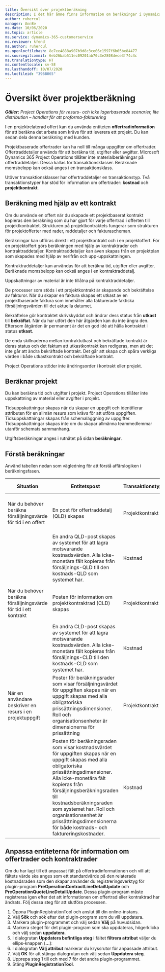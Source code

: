 ```yaml
---
title: Översikt över projektberäkning
description: I det här ämne finns information om beräkningar i Dynamics 365 i Project Operations.
author: ruhercul
manager: AnnBe
ms.date: 10/06/2020
ms.topic: article
ms.service: dynamics-365-customerservice
ms.reviewer: kfend
ms.author: ruhercul
ms.openlocfilehash: 8e7ee4888a907b9d8c3ce06c1597f6b05be84477
ms.sourcegitcommit: 6eb26bab511ec09201ab70c3e2808dece3f74c4c
ms.translationtype: HT
ms.contentlocale: sv-SE
ms.lasthandoff: 10/07/2020
ms.locfileid: "3968065"
---
```

# <a name="estimate-projects-overview"></a>Översikt över projektberäkning

_**Gäller:** Project Operations för resurs- och icke lagerbaserade scenarier, lite distribution – handlar för att proforma-fakturering_

I en projektrelaterad offert kan du använda entiteten **offertradinformation** för att beräkna det arbete som krävs för att leverera ett projekt. Du kan sedan dela denna beräkning med kunden.

Projektbaserade offertrader kan ha noll till många uppgifter om offertrader. Offertraddetaljer används för att beräkna tid, utgifter eller avgifter. Microsoft Dynamics 365 Project Operations tillåter inte materialberäkningar på offertraddetaljer. Dessa kallas för transaktionsklasser. Beräknade momsbelopp kan också anges i en transaktionsklass.

Utöver transaktionsklasser har offertraddetaljer en transaktionstyp. Två transaktionstyper har stöd för information om offertrader: **kostnad** och **projektkontrakt**.

## <a name="estimate-by-using-a-contract"></a>Beräkning med hjälp av ett kontrakt

Om du använde en offert när du skapade ett projektbaserat kontrakt kopieras den beräkning som du har gjort för varje offertrad i offerten till projektkontraktet. Strukturen på projektkontraktets fungerar som strukturen för projektofferter med rader, raddetaljer och fakturascheman.

Beräkningar kan utföras direkt i ett projektkontrakt och i en projektoffert. För en projektoffert görs beräkningen med hjälp av kontraktrader och kontraktraddetaljer. Kontraktraddetaljer kan även skapas från en projektplan som skapades med hjälp av nerifrån och upp-uppskattningen.

Kontraktraddetaljer kan användas för att beräkna tid, utgifter eller avgifter. Beräknade momsbelopp kan också anges i en kontraktraddetalj.

Uppskattningar av material är inte tillåtna på kontraktraddetaljer.

De processer som stöds i ett projektkontrakt är skapande och bekräftelse av fakturor. När du skapar en faktura skapas ett utkast av en projektbaserade faktura som innehåller alla fakturerade faktiska försäljningsvärden till det aktuella datumet.

Bekräftelse gör kontraktet skrivskyddat och ändrar dess status från **utkast** till **bekräftat**. När du har utfört den här åtgärden kan du inte ångra den. Eftersom åtgärden är permanent är det en god idé att hålla kontraktet i status **utkast**.

De enda skillnaderna mellan kontraktutkast och bekräftade kontrakt är deras status och det faktum att utkastkontrakt kan redigeras, men att det inte går att ändra bekräftade kontrakt. Det går att skapa och spåra verkliga värden i både utkastkontrakt och bekräftade kontrakt.

Project Operations stöder inte ändringsorder i kontrakt eller projekt.

## <a name="estimating-projects"></a>Beräknar projekt

Du kan beräkna tid och utgifter i projekt. Project Operations tillåter inte uppskattning av material eller avgifter i projekt.

Tidsuppskattningar skapas när du skapar en uppgift och identifierar attributen för en allmän resurs som krävs för att utföra uppgiften. Tidsuppskattningar skapas från schemaläggning av uppgifter. Tidsuppskattningar skapas inte om du skapar allmänna teammedlemmar utanför schemats sammanhang.

Utgiftsberäkningar anges i rutnätet på sidan **beräkningar**.

## <a name="understanding-estimation"></a>Förstå beräkningar

Använd tabellen nedan som vägledning för att förstå affärslogiken i beräkningsfasen.

| Situation                                                                                                                                                                                                                                                                                                                                          | Entitetspost                                                                                                                                                                                                       | Transaktionstyp | Transaktionsklass | Ytterligare information                                                            |
|---------------------------------------------------------------------------------------------------------------------------------------------------------------------------------------------------------------------------------------------------------------------------------------------------------------------------------------------------|---------------------------------------------------------------------------------------------------------------------------------------------------------------------------------------------------------------------|------------------|-------------|-----------------------------------------------------------------------------------|
| När du behöver beräkna försäljningsvärde för tid i en offert                                                                                                                                                                                                                                                                                    | En post för offertraddetalj (QLD) skapas                                                                                                                                                                               | Projektkontrakt | Time        | I fältet transaktionsursprung på försäljningssidan QLD-raden står referenser till kostnadssidan QLD |
|                                                                                                                                                                                                                                                                                     | En andra QLD-post skapas av systemet för att lagra motsvarande kostnadsvärden. Alla icke-monetära fält kopieras från försäljnings-QLD till den kostnads-QLD som systemet har.                                                                                                                                                                               | Kostnad | Time        | I fältet transaktionsursprung på försäljningssidan för information om offertrader refererar (QLD)-raden till kostnadssidan QLD |
| När du behöver beräkna försäljningsvärde för tid i ett kontrakt                                                                                                                                                                                                                                                                                 | Posten för information om projektkontraktrad (CLD) skapas                                                                                                                                                                    | Projektkontrakt | Time        | I fältet transaktionsursprung på försäljningssidan CLD-raden står referenser till kostnads-CLD      |
|                                                                                                                                                                                                                                                                                  | En andra CLD-post skapas av systemet för att lagra motsvarande kostnadsvärden. Alla icke-monetära fält kopieras från försäljnings-CLD till den kostnads-CLD som systemet har.                                                                                                                                                                    | Kostnad | Time        | I fältet transaktionsursprung på försäljningssidan CLD-raden står referenser till kostnads-CLD      |
| När en användare beskriver en resurs i en projektuppgift                                                                                                                                                                                                                                                                                            | Poster för beräkningsrader som visar försäljningsvärdet för uppgiften skapas när en uppgift skapas med alla obligatoriska prissättningsdimensioner. Roll och organisationsenheter är dimensionerna för prissättning | Projektkontrakt | Tid        |                                                                                   |
|     | Posten för beräkningsraden som visar kostnadsvärdet för uppgiften skapas när en uppgift skapas med alla obligatoriska prissättningsdimensioner. Alla icke-monetära fält kopieras från försäljningsberäkningsraden till kostnadsberäkningsraden som systemet har. Roll och organisationsenhet är prissättningsdimensionerna för både kostnads- och faktureringskostnader.                                                                                                                                                                                                                | Kostnad             | Tid           |                                                                                   |



## <a name="customize-the-quote-line-detail-and-contract-line-detail-entities"></a>Anpassa entiteterna för information om offertrader och kontraktrader

Om du har lagt till ett anpassat fält på offertradinformationen och vill att fältets värde ska anges som ett standardvärde på den relaterade kostnadsraden som den skapar använder du registreringsverktyg för plugin-program **PreOperationContractLineDetailUpdate** och **PreOperationQuoteLineDetailUpdate**. Dessa plugin-program måste registreras igen efter det att informationen om offertrad eller kontraktrad har ändrats. Följ dessa steg för att slutföra processen.

1. Öppna PluginRegistrationTool och anslut till din online-instans.
2. Välj **Sök** och sök efter det plugin-program som du vill uppdatera.
3. Markera plugin-programmet och välj sedan **Välj** på huvudsidan.
4. Markera steget för det plugin-program som ska uppdateras, högerklicka och välj sedan **uppdatera**.
5. I dialogrutan **Uppdatera befintliga steg** i fältet **filtrera attribut** väljer du ellips-knappen (**...**):
6. I dialogrutan **Välj attribut** markerar du kryssrutor för anpassade attribut.
7. Välj **OK** för att stänga dialogrutan och välj sedan **Uppdatera steg**.
8. Upprepa steg 1 till och med 7 för det andra plugin-programmet.
9. Stäng **PluginRegistrationTool**.
